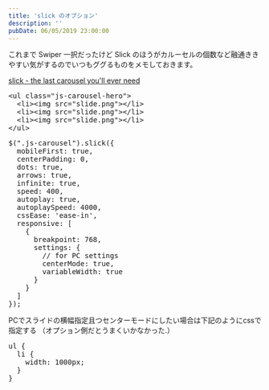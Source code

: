 ```yaml
---
title: 'slick のオプション'
description: ''
pubDate: 06/05/2019 23:00:00
---
```


<p>これまで Swiper 一択だったけど Slick のほうがカルーセルの個数など融通ききやすい気がするのでいつもググるものをメモしておきます。</p>

<p><a href="https://kenwheeler.github.io/slick/">slick - the last carousel you&#39;ll ever need</a></p>

<pre class="code lang-html" data-lang="html" data-unlink><span class="synIdentifier">&lt;</span><span class="synStatement">ul</span><span class="synIdentifier"> </span><span class="synType">class</span><span class="synIdentifier">=</span><span class="synConstant">&quot;js-carousel-hero&quot;</span><span class="synIdentifier">&gt;</span>
  <span class="synIdentifier">&lt;</span><span class="synStatement">li</span><span class="synIdentifier">&gt;&lt;</span><span class="synStatement">img</span><span class="synIdentifier"> </span><span class="synType">src</span><span class="synIdentifier">=</span><span class="synConstant">&quot;slide.png&quot;</span><span class="synIdentifier">&gt;&lt;/</span><span class="synStatement">li</span><span class="synIdentifier">&gt;</span>
  <span class="synIdentifier">&lt;</span><span class="synStatement">li</span><span class="synIdentifier">&gt;&lt;</span><span class="synStatement">img</span><span class="synIdentifier"> </span><span class="synType">src</span><span class="synIdentifier">=</span><span class="synConstant">&quot;slide.png&quot;</span><span class="synIdentifier">&gt;&lt;/</span><span class="synStatement">li</span><span class="synIdentifier">&gt;</span>
  <span class="synIdentifier">&lt;</span><span class="synStatement">li</span><span class="synIdentifier">&gt;&lt;</span><span class="synStatement">img</span><span class="synIdentifier"> </span><span class="synType">src</span><span class="synIdentifier">=</span><span class="synConstant">&quot;slide.png&quot;</span><span class="synIdentifier">&gt;&lt;/</span><span class="synStatement">li</span><span class="synIdentifier">&gt;</span>
<span class="synIdentifier">&lt;/</span><span class="synStatement">ul</span><span class="synIdentifier">&gt;</span>
</pre>

<pre class="code lang-javascript" data-lang="javascript" data-unlink>$(<span class="synConstant">&quot;.js-carousel&quot;</span>).slick(<span class="synIdentifier">{</span>
  mobileFirst: <span class="synConstant">true</span>,
  centerPadding: 0,
  dots: <span class="synConstant">true</span>,
  arrows: <span class="synConstant">true</span>,
  infinite: <span class="synConstant">true</span>,
  speed: 400,
  autoplay: <span class="synConstant">true</span>,
  autoplaySpeed: 4000,
  cssEase: <span class="synConstant">'ease-in'</span>,
  responsive: <span class="synIdentifier">[</span>
    <span class="synIdentifier">{</span>
      breakpoint: 768,
      settings: <span class="synIdentifier">{</span>
        <span class="synComment">// for PC settings  </span>
        centerMode: <span class="synConstant">true</span>,
        variableWidth: <span class="synConstant">true</span>
      <span class="synIdentifier">}</span>
    <span class="synIdentifier">}</span>
  <span class="synIdentifier">]</span>
<span class="synIdentifier">}</span>);
</pre>

<p>PCでスライドの横幅指定且つセンターモードにしたい場合は下記のようにcssで指定する
（オプション側だとうまくいかなかった.）</p>

<pre class="code lang-css" data-lang="css" data-unlink><span class="synStatement">ul</span> <span class="synIdentifier">{</span>
  li <span class="synIdentifier">{</span>
    <span class="synType">width</span>: <span class="synConstant">1000px</span>;
  <span class="synIdentifier">}</span>
<span class="synIdentifier">}</span>
</pre>
